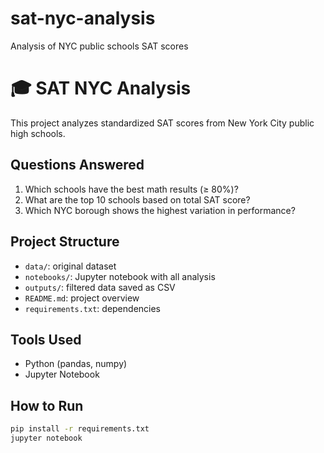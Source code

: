 # sat-nyc-analysis
Analysis of NYC public schools SAT scores
# 🎓 SAT NYC Analysis

This project analyzes standardized SAT scores from New York City public high schools.

## Questions Answered

1. Which schools have the best math results (≥ 80%)?
2. What are the top 10 schools based on total SAT score?
3. Which NYC borough shows the highest variation in performance?

## Project Structure

- `data/`: original dataset
- `notebooks/`: Jupyter notebook with all analysis
- `outputs/`: filtered data saved as CSV
- `README.md`: project overview
- `requirements.txt`: dependencies

## Tools Used

- Python (pandas, numpy)
- Jupyter Notebook

## How to Run

```bash
pip install -r requirements.txt
jupyter notebook
